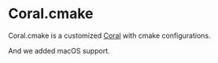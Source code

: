 # Coral.cmake 
Coral.cmake is a customized [Coral](https://github.com/StudioCherno/Coral) with cmake configurations.

And we added macOS support.
